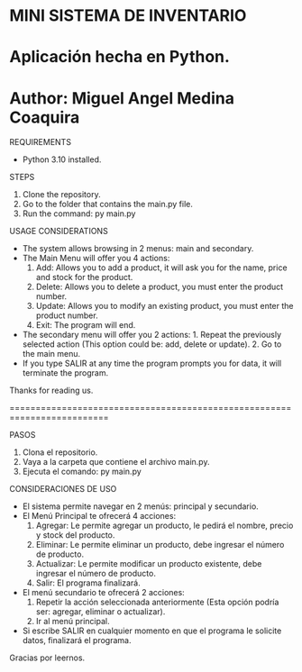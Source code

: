 # MINI SISTEMA DE INVENTARIO
# Aplicación hecha en Python.
# Author: Miguel Angel Medina Coaquira

REQUIREMENTS
  - Python 3.10 installed.

STEPS
  1. Clone the repository.
  2. Go to the folder that contains the main.py file.
  3. Run the command: py main.py
  
USAGE CONSIDERATIONS
  - The system allows browsing in 2 menus: main and secondary.
  - The Main Menu will offer you 4 actions: 
      1. Add: Allows you to add a product, it will ask you for the name, price and stock for the product.
      2. Delete: Allows you to delete a product, you must enter the product number.
      3. Update: Allows you to modify an existing product, you must enter the product number.
      4. Exit: The program will end.
  - The secondary menu will offer you 2 actions:
         1. Repeat the previously selected action (This option could be: add, delete or update).
         2. Go to the main menu.
  - If you type SALIR at any time the program prompts you for data, it will terminate the program.

Thanks for reading us.

=========================================================================

PASOS
   1. Clona el repositorio.
   2. Vaya a la carpeta que contiene el archivo main.py.
   3. Ejecuta el comando: py main.py
   
CONSIDERACIONES DE USO
  - El sistema permite navegar en 2 menús: principal y secundario.
  - El Menú Principal te ofrecerá 4 acciones:
      1. Agregar: Le permite agregar un producto, le pedirá el nombre, precio y stock del producto.
      2. Eliminar: Le permite eliminar un producto, debe ingresar el número de producto.
      3. Actualizar: Le permite modificar un producto existente, debe ingresar el número de producto.
      4. Salir: El programa finalizará.
  - El menú secundario te ofrecerá 2 acciones:
      1. Repetir la acción seleccionada anteriormente (Esta opción podría ser: agregar, eliminar o actualizar).
      2. Ir al menú principal.
  - Si escribe SALIR en cualquier momento en que el programa le solicite datos, finalizará el programa.
    
Gracias por leernos.
